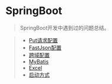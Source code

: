 # SpringBoot

> SpringBoot开发中遇到过的问题总结。  

> * [Put请求配置](../springboot/put-config.md)
> * [FastJson配置](../springboot/fastjson-config.md)
> * [跨域配置](../springboot/cors-config.md)
> * [MyBatis](../springboot/mybatis.md)
> * [Excel](../springboot/excel.md)
> * [启动方式](../springboot/run.md)